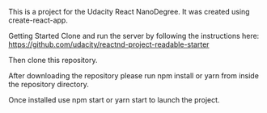 This is a project for the Udacity React NanoDegree. It was created using create-react-app.

Getting Started
Clone and run the server by following the instructions here: https://github.com/udacity/reactnd-project-readable-starter

Then clone this repository.

After downloading the repository please run npm install or yarn from inside the repository directory.

Once installed use npm start or yarn start to launch the project.